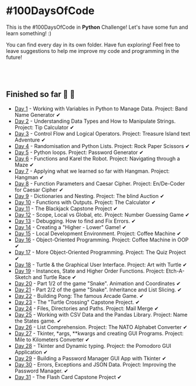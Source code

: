 # #100DaysOfCode

This is the #100DaysOfCode in **Python** Challenge! Let's have some fun and learn something! :)

You can find every day in its own folder. Have fun exploring! Feel free to leave suggestions to help me improve my code and programming in the future!
<br/>
<br/>
<br/>
<br/>
## Finished so far 🥳 🎊
- [Day 1](https://github.com/Ma-Ko-dev/100DaysOfCode/tree/main/Day%20001) - Working with Variables in Python to Manage Data. Project: Band Name Generator ✔
- [Day 2](https://github.com/Ma-Ko-dev/100DaysOfCode/tree/main/Day%20002) - Understanding Data Types and How to Manipulate Strings. Project: Tip Calculator ✔
- [Day 3](https://github.com/Ma-Ko-dev/100DaysOfCode/tree/main/Day%20003) - Control Flow and Logical Operators. Project: Treasure Island text Adventure ✔
- [Day 4](https://github.com/Ma-Ko-dev/100DaysOfCode/tree/main/Day%20004) - Randomisation and Python Lists. Project: Rock Paper Scissors ✔
- [Day 5](https://github.com/Ma-Ko-dev/100DaysOfCode/tree/main/Day%20005) - Python loops. Project: Password Generator ✔
- [Day 6](https://github.com/Ma-Ko-dev/100DaysOfCode/tree/main/Day%20006) - Functions and Karel the Robot. Project: Navigating through a Maze ✔
- [Day 7](https://github.com/Ma-Ko-dev/100DaysOfCode/tree/main/Day%20007) - Applying what we learned so far with Hangman. Project: Hangman ✔
- [Day 8](https://github.com/Ma-Ko-dev/100DaysOfCode/tree/main/Day%20008) - Function Parameters and Caesar Cipher. Project: En/De-Coder for Caesar Cipher ✔
- [Day 9](https://github.com/Ma-Ko-dev/100DaysOfCode/tree/main/Day%20009) - Dictionaries and Nesting. Project: The blind Auction  ✔
- [Day 10](https://github.com/Ma-Ko-dev/100DaysOfCode/tree/main/Day%20010) - Functions with Outputs. Project: The Calculator ✔
- [Day 11](https://github.com/Ma-Ko-dev/100DaysOfCode/tree/main/Day%20011) - The Blackjack Capstone Project ✔
- [Day 12](https://github.com/Ma-Ko-dev/100DaysOfCode/tree/main/Day%20012) - Scope, Local vs Global, etc. Project: Number Guessing Game ✔
- [Day 13](https://github.com/Ma-Ko-dev/100DaysOfCode/tree/main/Day%20013) - Debugging. How to find and Fix Errors. ✔
- [Day 14](https://github.com/Ma-Ko-dev/100DaysOfCode/tree/main/Day%20014) - Creating a "Higher - Lower" Game! ✔
- [Day 15](https://github.com/Ma-Ko-dev/100DaysOfCode/tree/main/Day%20015) - Local Development Environment. Project: Coffee Machine ✔
- [Day 16](https://github.com/Ma-Ko-dev/100DaysOfCode/tree/main/Day%20016) - Object-Oriented Programming. Project: Coffee Machine in OOP ✔
- [Day 17](https://github.com/Ma-Ko-dev/100DaysOfCode/tree/main/Day%20017) - More Object-Oriented Programming. Project: The Quiz Project ✔
- [Day 18](https://github.com/Ma-Ko-dev/100DaysOfCode/tree/main/Day%20018) - Turtle & the Graphical User Interface. Project: Art with Turtle ✔
- [Day 19](https://github.com/Ma-Ko-dev/100DaysOfCode/tree/main/Day%20019) - Instances, State and Higher Order Functions. Project: Etch-A-Sketch and Turtle Race ✔
- [Day 20](https://github.com/Ma-Ko-dev/100DaysOfCode/tree/main/Day%20020) - Part 1/2 of the game "Snake". Animation and Coordinates ✔
- [Day 21](https://github.com/Ma-Ko-dev/100DaysOfCode/tree/main/Day%20021) - Part 2/2 of the game "Snake". Inheritance and List Slicing. ✔
- [Day 22](https://github.com/Ma-Ko-dev/100DaysOfCode/tree/main/Day%20022) - Building Pong: The famous Arcade Game. ✔
- [Day 23](https://github.com/Ma-Ko-dev/100DaysOfCode/tree/main/Day%20023) - The "Turtle Crossing" Capstone Project. ✔
- [Day 24](https://github.com/Ma-Ko-dev/100DaysOfCode/tree/main/Day%20024) - Files, Directories and Paths. Project: Mail Merge ✔
- [Day 25](https://github.com/Ma-Ko-dev/100DaysOfCode/tree/main/Day%20025) - Working with CSV Data and the Pandas Library. Project: Name the States game. ✔
- [Day 26](https://github.com/Ma-Ko-dev/100DaysOfCode/tree/main/Day%20026) - List Comprehension. Project: The NATO Alphabet Converter ✔
- [Day 27](https://github.com/Ma-Ko-dev/100DaysOfCode/tree/main/Day%20027) - Tkinter, *args, **kwargs and creating GUI Programs. Project: Mile to Kilometers Converter ✔
- [Day 28](https://github.com/Ma-Ko-dev/100DaysOfCode/tree/main/Day%20028) - Tkinter and Dynamic typing. Project: the Pomodoro GUI Application ✔
- [Day 29](https://github.com/Ma-Ko-dev/100DaysOfCode/tree/main/Day%20029) - Building a Password Manager GUI App with Tkinter ✔
- [Day 30](https://github.com/Ma-Ko-dev/100DaysOfCode/tree/main/Day%20030) - Errors, Exceptions and JSON Data. Project: Improving the Password Manager. ✔
- [Day 31](https://github.com/Ma-Ko-dev/100DaysOfCode/tree/main/Day%20031) - The Flash Card Capstone Project ✔